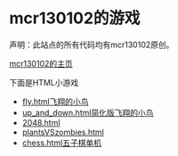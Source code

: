 # mcr130102的游戏
声明：此站点的所有代码均有mcr130102原创。

[mcr130102的主页](mcr130102)

下面是HTML小游戏
* [fly.html飞翔的小鸟](/games/fly.html)
* [up_and_down.html简化版飞翔的小鸟](/games/up_and_down.html)
* [2048.html](/games/2048)
* [plantsVSzombies.html](/plantsVSzombies)
* [chess.html五子棋单机](/games/chess.html)
